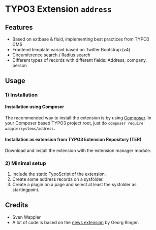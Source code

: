 # TYPO3 Extension ``address`` 

## Features

- Based on extbase & fluid, implementing best practices from TYPO3 CMS
- Frontend template variant based on Twitter Bootstrap (v4)
- Circumference search / Radius search
- Different types of records with different fields: Address, company, person

## Usage


### 1) Installation

#### Installation using Composer

The recommended way to install the extension is by using [Composer][1]. In your Composer based TYPO3 project root, just do `composer require wapplersystems/address`. 

#### Installation as extension from TYPO3 Extension Repository (TER)

Download and install the extension with the extension manager module.

### 2) Minimal setup

1) Include the static TypoScript of the extension.
2) Create some address records on a sysfolder.
3) Create a plugin on a page and select at least the sysfolder as startingpoint.

## Credits ##

* Sven Wappler
* A lot of code is based on the [news extension][2] by Georg Ringer.

[1]: https://getcomposer.org/
[2]: https://github.com/georgringer/news
